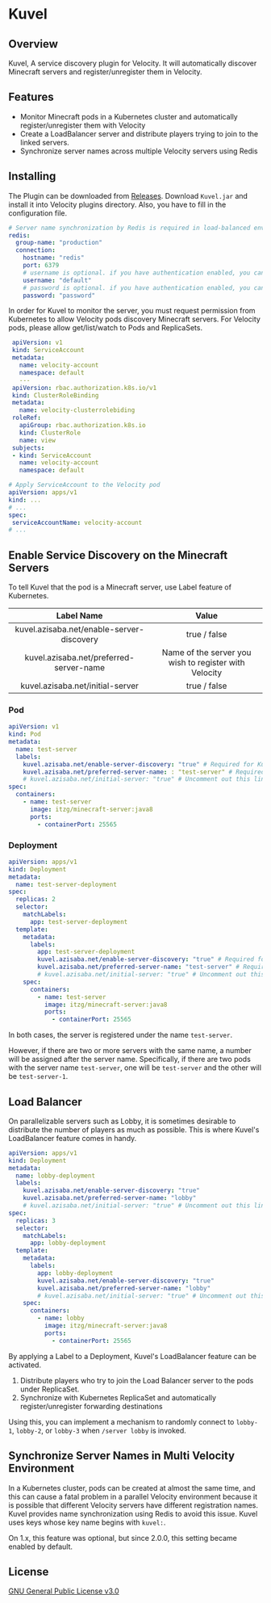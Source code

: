 # Kuvel
## Overview
Kuvel, A service discovery plugin for Velocity. It will automatically discover Minecraft servers and
register/unregister them in Velocity.

## Features

* Monitor Minecraft pods in a Kubernetes cluster and automatically register/unregister them with
  Velocity
* Create a LoadBalancer server and distribute players trying to join to the linked servers.
* Synchronize server names across multiple Velocity servers using Redis

## Installing

The Plugin can be downloaded
from [Releases](https://github.com/AzisabaNetwork/Kuvel/releases/latest). Download `Kuvel.jar` and
install it into Velocity plugins directory. Also, you have to fill in the configuration file.

```yml
# Server name synchronization by Redis is required in load-balanced environments using multiple Velocity.
redis:
  group-name: "production"
  connection:
    hostname: "redis"
    port: 6379
    # username is optional. if you have authentication enabled, you can use it here. Or leave it blank or null.
    username: "default"
    # password is optional. if you have authentication enabled, you can use it here. Or leave it blank or null.
    password: "password"
```

In order for Kuvel to monitor the server, you must request permission from Kubernetes to allow
Velocity pods discovery Minecraft servers. For Velocity pods, please allow get/list/watch to Pods
and ReplicaSets.

```yml
 apiVersion: v1
 kind: ServiceAccount
 metadata:
   name: velocity-account
   namespace: default
   ---
 apiVersion: rbac.authorization.k8s.io/v1
 kind: ClusterRoleBinding
 metadata:
   name: velocity-clusterrolebiding
 roleRef:
   apiGroup: rbac.authorization.k8s.io
   kind: ClusterRole
   name: view
 subjects:
 - kind: ServiceAccount
   name: velocity-account
   namespace: default
 ```
 ```yml
# Apply ServiceAccount to the Velocity pod
apiVersion: apps/v1
kind: ...
# ...
spec:
  serviceAccountName: velocity-account
# ...
 ```

## Enable Service Discovery on the Minecraft Servers

To tell Kuvel that the pod is a Minecraft server, use Label feature of Kubernetes.

|                Label Name                 | Value |
|:-----------------------------------------:|:---:|
| kuvel.azisaba.net/enable-server-discovery |true / false|
|  kuvel.azisaba.net/preferred-server-name  |Name of the server you wish to register with Velocity|
|     kuvel.azisaba.net/initial-server      |true / false|

### Pod

```yml
apiVersion: v1
kind: Pod
metadata:
  name: test-server
  labels:
    kuvel.azisaba.net/enable-server-discovery: "true" # Required for Kuvel to detect Minecraft servers.
    kuvel.azisaba.net/preferred-server-name: : "test-server" # Required for Kuvel to name the server
    # kuvel.azisaba.net/initial-server: "true" # Uncomment out this line if you want to make this server the initial server.   
spec:
  containers:
    - name: test-server
      image: itzg/minecraft-server:java8
      ports:
        - containerPort: 25565
```

### Deployment
```yml
apiVersion: apps/v1
kind: Deployment
metadata:
  name: test-server-deployment
spec:
  replicas: 2
  selector:
    matchLabels:
      app: test-server-deployment
  template:
    metadata:
      labels:
        app: test-server-deployment
        kuvel.azisaba.net/enable-server-discovery: "true" # Required for Kuvel to detect Minecraft servers.
        kuvel.azisaba.net/preferred-server-name: "test-server" # Required for Kuvel to name the server
        # kuvel.azisaba.net/initial-server: "true" # Uncomment out this line if you want to make this server the initial server.
    spec:
      containers:
        - name: test-server
          image: itzg/minecraft-server:java8
          ports:
            - containerPort: 25565
```

In both cases, the server is registered under the name `test-server`.

However, if there are two or more servers with the same name, a number will be assigned after the server name. Specifically, if there are two pods with the server name `test-server`, one will be `test-server` and the other will be `test-server-1`.

## Load Balancer

On parallelizable servers such as Lobby, it is sometimes desirable to distribute the number of players as much as possible. This is where Kuvel's LoadBalancer feature comes in handy.

```yml
apiVersion: apps/v1
kind: Deployment
metadata:
  name: lobby-deployment
  labels:
    kuvel.azisaba.net/enable-server-discovery: "true"
    kuvel.azisaba.net/preferred-server-name: "lobby"
    # kuvel.azisaba.net/initial-server: "true" # Uncomment out this line if you want to make this load balancer server the initial server.
spec:
  replicas: 3
  selector:
    matchLabels:
      app: lobby-deployment
  template:
    metadata:
      labels:
        app: lobby-deployment
        kuvel.azisaba.net/enable-server-discovery: "true"
        kuvel.azisaba.net/preferred-server-name: "lobby"
        # kuvel.azisaba.net/initial-server: "true" # Uncomment out this line if you want to make this server the initial server.
    spec:
      containers:
        - name: lobby
          image: itzg/minecraft-server:java8
          ports:
            - containerPort: 25565
```

By applying a Label to a Deployment, Kuvel's LoadBalancer feature can be activated.

1. Distribute players who try to join the Load Balancer server to the pods under ReplicaSet.
2. Synchronize with Kubernetes ReplicaSet and automatically register/unregister forwarding destinations

Using this, you can implement a mechanism to randomly connect to `lobby-1`, `lobby-2`, or `lobby-3` when `/server lobby` is invoked.

## Synchronize Server Names in Multi Velocity Environment

In a Kubernetes cluster, pods can be created at almost the same time, and this can cause a fatal
problem in a parallel Velocity environment because it is possible that different Velocity servers
have different registration names. Kuvel provides name synchronization using Redis to avoid this
issue. Kuvel uses keys whose key name begins with `kuvel:`.

On 1.x, this feature was optional, but since 2.0.0, this setting became enabled by default.

## License
[GNU General Public License v3.0](LICENSE)